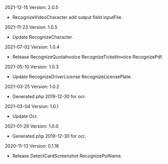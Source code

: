 2021-12-15 Version: 2.0.5
- RecognizeVideoCharacter add output field inputFile.

2021-11-23 Version: 1.0.5
- Update RecognizeCharacter.

2021-07-02 Version: 1.0.4
- Release RecognizeQuotaInvoice RecognizeTicketInvoice RecognizePdf.

2021-05-10 Version: 1.0.3
- Update RecognizeDriverLicense RecognizeLicensePlate.

2021-03-25 Version: 1.0.2
- Generated php 2019-12-30 for ocr.

2021-03-04 Version: 1.0.1
- Update Ocr.

2021-01-29 Version: 1.0.0
- Generated php 2019-12-30 for ocr.

2020-11-13 Version: 0.1.16
- Release DetectCardScreenshot RecognizePoiName.

